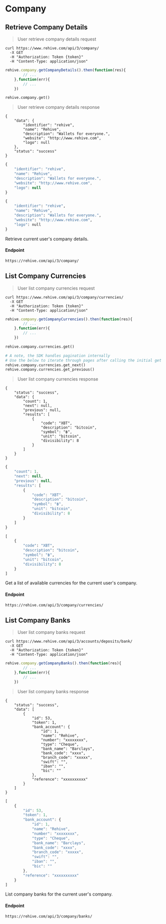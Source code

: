 # Company

## Retrieve Company Details

> User retrieve company details request

```shell
curl https://www.rehive.com/api/3/company/
  -X GET
  -H "Authorization: Token {token}"
  -H "Content-Type: application/json"
```

```javascript
rehive.company.getCompanyDetails().then(function(res){
        // ...
    },function(err){
        // ...
    })
```

```python
rehive.company.get()
```

> User retrieve company details response

```shell
{
    "data": {
        "identifier": "rehive",
        "name": "Rehive",
        "description": "Wallets for everyone.",
        "website": "http://www.rehive.com",
        "logo": null
    },
    "status": "success"
}
```

```javascript
{
    "identifier": "rehive",
    "name": "Rehive",
    "description": "Wallets for everyone.",
    "website": "http://www.rehive.com",
    "logo": null
}
```

```python
{
    "identifier": "rehive",
    "name": "Rehive",
    "description": "Wallets for everyone.",
    "website": "http://www.rehive.com",
    "logo": null
}
```

Retrieve current user's company details.

#### Endpoint

`https://rehive.com/api/3/company/`

## List Company Currencies

> User list company currencies request

```shell
curl https://www.rehive.com/api/3/company/currencies/
  -X GET
  -H "Authorization: Token {token}"
  -H "Content-Type: application/json"
```

```javascript
rehive.company.getCompanyCurrencies().then(function(res){
        // ...
    },function(err){
        // ...
    })
```

```python
rehive.company.currencies.get()

# A note, the SDK handles pagination internally
# Use the below to iterate through pages after calling the initial get
rehive.company.currencies.get_next()
rehive.company.currencies.get_previous()
```

> User list company currencies response

```shell
{
    "status": "success",
    "data": {
        "count": 1,
        "next": null,
        "previous": null,
        "results": [
            {
                "code": "XBT",
                "description": "bitcoin",
                "symbol": "฿",
                "unit": "bitcoin",
                "divisibility": 8
            }
        ]
    }
}
```

```javascript
{
    "count": 1,
    "next": null,
    "previous": null,
    "results": [
        {
            "code": "XBT",
            "description": "bitcoin",
            "symbol": "฿",
            "unit": "bitcoin",
            "divisibility": 8
        }
    ]
}
```

```python
[
    {
        "code": "XBT",
        "description": "bitcoin",
        "symbol": "฿",
        "unit": "bitcoin",
        "divisibility": 8
    }
]
```

Get a list of available currencies for the current user's company.

#### Endpoint

`https://rehive.com/api/3/company/currencies/`

## List Company Banks

> User list company banks request

```shell
curl https://www.rehive.com/api/3/accounts/deposits/bank/
  -X GET
  -H "Authorization: Token {token}"
  -H "Content-Type: application/json"
```

```javascript
rehive.company.getCompanyBanks().then(function(res){
        // ...
    },function(err){
        // ...
    })
```

> User list company banks response

```shell
{
    "status": "success",
    "data": [
        {
            "id": 53,
            "token": 1,
            "bank_account": {
                "id": 1,
                "name": "Rehive",
                "number": "xxxxxxxx",
                "type": "Cheque",
                "bank_name": "Barclays",
                "bank_code": "xxxx",
                "branch_code": "xxxxx",
                "swift": "",
                "iban": "",
                "bic": ""
            },
            "reference": "xxxxxxxxxx"
        }
    ]
}
```

```javascript
[
    {
        "id": 53,
        "token": 1,
        "bank_account": {
            "id": 1,
            "name": "Rehive",
            "number": "xxxxxxxx",
            "type": "Cheque",
            "bank_name": "Barclays",
            "bank_code": "xxxx",
            "branch_code": "xxxxx",
            "swift": "",
            "iban": "",
            "bic": ""
        },
        "reference": "xxxxxxxxxx"
    }
]
```

List company banks for the current user's company.

#### Endpoint

`https://rehive.com/api/3/company/banks/`
